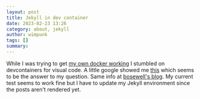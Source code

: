 ```yaml
---
layout: post
title: Jekyll in dev container
date: 2023-02-23 13:26
category: about, jekyll
author: wimpunk
tags: []
summary: 
---
```

While I was trying to get [my own docker working][TestingJekyll] I stumbled on
devcontainers for visual code. A little google showed me [this][MartingPeck]
which seems to be the answer to my question.  Same info at 
[bosewell's blog][RobseWellBlog].  My current test seems to work fine but 
I have to update my Jekyll environment since the posts aren't rendered yet.


[RobseWellBlog]: https://blog.robsewell.com/blog/community/dev%20containers/github-pages-in-devcontainers-and-codespaces/
[TestingJekyll]: 2023-02-09-testing-jekyll-again.md
[MartingPeck]: https://martinpeck.com/blog/2020/11/05/building-jekyll-with-vscode-devcontainers/